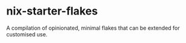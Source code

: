 # nix-starter-flakes
A compilation of opinionated, minimal flakes that can be extended for customised use.
